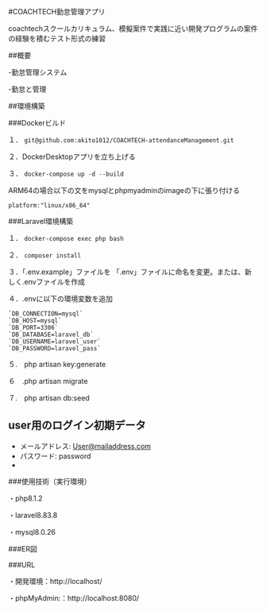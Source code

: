 #COACHTECH勤怠管理アプリ

coachtechスクールカリキュラム、模擬案件で実践に近い開発プログラムの案件の経験を積むテスト形式の練習

##概要

-勤怠管理システム

-勤怠と管理

##環境構築

###Dockerビルド

１．
`git@github.com:akito1012/COACHTECH-attendanceManagement.git`

２．DockerDesktopアプリを立ち上げる

３．
`docker-compose up -d --build`

ARM64の場合以下の文をmysqlとphpmyadminのimageの下に張り付ける

`platform:"linux/x86_64"`

###Laravel環境構築

１．
`docker-compose exec php bash`

２．
`composer install`

３．「.env.example」ファイルを 「.env」ファイルに命名を変更。または、新しく.envファイルを作成

４．.envに以下の環境変数を追加
```
`DB_CONNECTION=mysql`
`DB_HOST=mysql`
`DB_PORT=3306`
`DB_DATABASE=laravel_db`
`DB_USERNAME=laravel_user`
`DB_PASSWORD=laravel_pass`
```

５.　php artisan key:generate

６　.php artisan migrate

７.　php artisan db:seed

## user用のログイン初期データ

- メールアドレス: User@mailaddress.com
- パスワード: password
- 

###使用技術（実行環境）

・php8.1.2

・laravel8.83.8

・mysql8.0.26

###ER図



###URL

・開発環境：http://localhost/

・phpMyAdmin:：http://localhost:8080/
  


